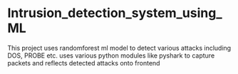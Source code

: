 # Intrusion_detection_system_using_ML
This project uses randomforest ml model to detect various attacks including DOS, PROBE etc. uses various python modules like pyshark to capture packets and reflects detected attacks onto frontend
